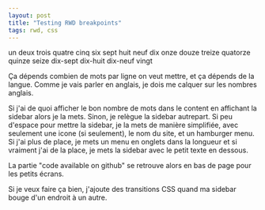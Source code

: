 ```yaml
---
layout: post
title: "Testing RWD breakpoints"
tags: rwd, css
---
```


un deux trois quatre cinq six sept huit neuf dix onze douze treize quatorze
quinze seize dix-sept dix-huit dix-neuf vingt

Ça dépends combien de mots par ligne on veut mettre, et ça dépends de la
langue. Comme je vais parler en anglais, je dois me calquer sur les nombres
anglais.

Si j'ai de quoi afficher le bon nombre de mots dans le content en affichant la
sidebar alors je la mets. Sinon, je relègue la sidebar autrepart. Si peu
d'espace pour mettre la sidebar, je la mets de manière simplifiée, avec
seulement une icone (si seulement), le nom du site, et un hamburger menu. Si
j'ai plus de place, je mets un menu en onglets dans la longueur et si vraiment
j'ai de la place, je mets la sidebar avec le petit texte en dessous.

La partie "code available on github" se retrouve alors en bas de page pour les
petits écrans.

Si je veux faire ça bien, j'ajoute des transitions CSS quand ma sidebar bouge
d'un endroit à un autre.
